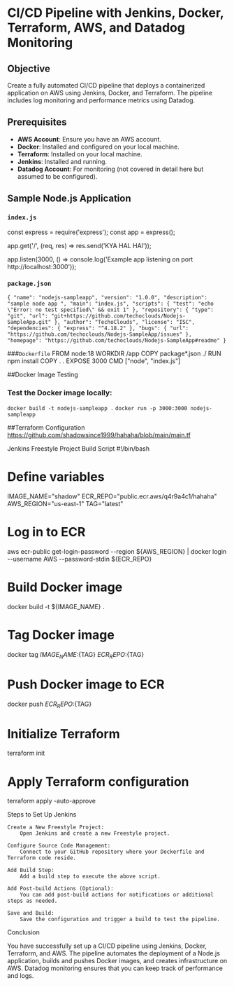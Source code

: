 # CI/CD Pipeline with Jenkins, Docker, Terraform, AWS, and Datadog Monitoring

## Objective

Create a fully automated CI/CD pipeline that deploys a containerized application on AWS using Jenkins, Docker, and Terraform. The pipeline includes log monitoring and performance metrics using Datadog.

## Prerequisites

- **AWS Account**: Ensure you have an AWS account.
- **Docker**: Installed and configured on your local machine.
- **Terraform**: Installed on your local machine.
- **Jenkins**: Installed and running.
- **Datadog Account**: For monitoring (not covered in detail here but assumed to be configured).

## Sample Node.js Application

### `index.js`

const express = require('express');
const app = express();

app.get('/', (req, res) => res.send('KYA HAL HAI'));

app.listen(3000, () => console.log('Example app listening on port http://localhost:3000'));

### `package.json`
`{
  "name": "nodejs-sampleapp",
  "version": "1.0.0",
  "description": "sample node app ",
  "main": "index.js",
  "scripts": {
    "test": "echo \"Error: no test specified\" && exit 1"
  },
  "repository": {
    "type": "git",
    "url": "git+https://github.com/techoclouds/Nodejs-SampleApp.git"
  },
  "author": "TechoClouds",
  "license": "ISC",
  "dependencies": {
    "express": "^4.18.2"
  },
  "bugs": {
    "url": "https://github.com/techoclouds/Nodejs-SampleApp/issues"
  },
  "homepage": "https://github.com/techoclouds/Nodejs-SampleApp#readme"
}`

###`Dockerfile`
FROM node:18
WORKDIR /app
COPY package*.json ./
RUN npm install
COPY . .
EXPOSE 3000
CMD ["node", "index.js"]

##Docker Image Testing
### Test the Docker image locally:
`docker build -t nodejs-sampleapp .`
`docker run -p 3000:3000 nodejs-sampleapp`

##Terraform Configuration
https://github.com/shadowsince1999/hahaha/blob/main/main.tf

Jenkins Freestyle Project
Build Script
#!/bin/bash

# Define variables
IMAGE_NAME="shadow"
ECR_REPO="public.ecr.aws/q4r9a4c1/hahaha"
AWS_REGION="us-east-1"
TAG="latest"

# Log in to ECR
aws ecr-public get-login-password --region ${AWS_REGION} | docker login --username AWS --password-stdin ${ECR_REPO}

# Build Docker image
docker build -t ${IMAGE_NAME} .

# Tag Docker image
docker tag ${IMAGE_NAME}:${TAG} ${ECR_REPO}:${TAG}

# Push Docker image to ECR
docker push ${ECR_REPO}:${TAG}

# Initialize Terraform
terraform init

# Apply Terraform configuration
terraform apply -auto-approve

Steps to Set Up Jenkins

    Create a New Freestyle Project:
        Open Jenkins and create a new Freestyle project.

    Configure Source Code Management:
        Connect to your GitHub repository where your Dockerfile and Terraform code reside.

    Add Build Step:
        Add a build step to execute the above script.

    Add Post-build Actions (Optional):
        You can add post-build actions for notifications or additional steps as needed.

    Save and Build:
        Save the configuration and trigger a build to test the pipeline.

Conclusion

You have successfully set up a CI/CD pipeline using Jenkins, Docker, Terraform, and AWS. The pipeline automates the deployment of a Node.js application, builds and pushes Docker images, and creates infrastructure on AWS. Datadog monitoring ensures that you can keep track of performance and logs.
